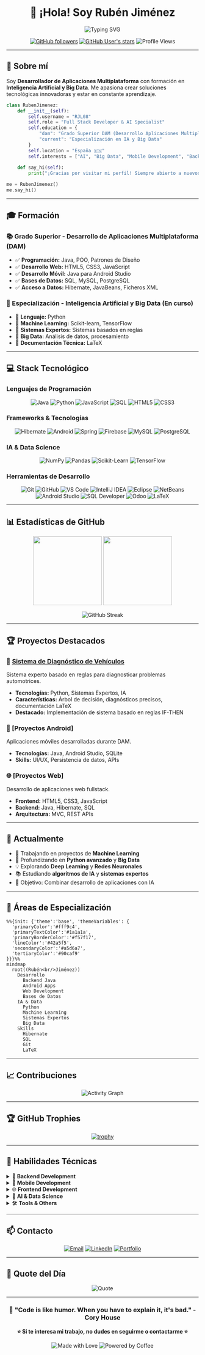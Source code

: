 <div align="center">

# 👋 ¡Hola! Soy Rubén Jiménez

<img src="https://readme-typing-svg.herokuapp.com?font=Fira+Code&size=22&pause=1000&color=2E9EF7&center=true&vCenter=true&width=600&lines=Desarrollador+de+Aplicaciones+Multiplataforma;Especialista+en+IA+y+Big+Data;Apasionado+por+la+Tecnología+🚀" alt="Typing SVG" />

[![GitHub followers](https://img.shields.io/github/followers/RJL08?style=social)](https://github.com/RJL08)
[![GitHub User's stars](https://img.shields.io/github/stars/RJL08?style=social)](https://github.com/RJL08)
![Profile Views](https://komarev.com/ghpvc/?username=RJL08&color=brightgreen)

</div>

---

## 🚀 Sobre mí

Soy **Desarrollador de Aplicaciones Multiplataforma** con formación en **Inteligencia Artificial y Big Data**. Me apasiona crear soluciones tecnológicas innovadoras y estar en constante aprendizaje.

```python
class RubenJimenez:
    def __init__(self):
        self.username = "RJL08"
        self.role = "Full Stack Developer & AI Specialist"
        self.education = {
            "dam": "Grado Superior DAM (Desarrollo Aplicaciones Multiplataforma)",
            "current": "Especialización en IA y Big Data"
        }
        self.location = "España 🇪🇸"
        self.interests = ["AI", "Big Data", "Mobile Development", "Backend"]
    
    def say_hi(self):
        print("¡Gracias por visitar mi perfil! Siempre abierto a nuevos proyectos 🚀")

me = RubenJimenez()
me.say_hi()
```

---

## 🎓 Formación

### 📚 Grado Superior - Desarrollo de Aplicaciones Multiplataforma (DAM)
- ✅ **Programación:** Java, POO, Patrones de Diseño
- ✅ **Desarrollo Web:** HTML5, CSS3, JavaScript
- ✅ **Desarrollo Móvil:** Java para Android Studio
- ✅ **Bases de Datos:** SQL, MySQL, PostgreSQL
- ✅ **Acceso a Datos:** Hibernate, JavaBeans, Ficheros XML

### 🤖 Especialización - Inteligencia Artificial y Big Data (En curso)
- 🔄 **Lenguaje:** Python
- 🔄 **Machine Learning:** Scikit-learn, TensorFlow
- 🔄 **Sistemas Expertos:** Sistemas basados en reglas
- 🔄 **Big Data:** Análisis de datos, procesamiento
- 🔄 **Documentación Técnica:** LaTeX

---

## 💻 Stack Tecnológico

### Lenguajes de Programación
<div align="center">

![Java](https://img.shields.io/badge/Java-ED8B00?style=for-the-badge&logo=openjdk&logoColor=white)
![Python](https://img.shields.io/badge/Python-3776AB?style=for-the-badge&logo=python&logoColor=white)
![JavaScript](https://img.shields.io/badge/JavaScript-F7DF1E?style=for-the-badge&logo=javascript&logoColor=black)
![SQL](https://img.shields.io/badge/SQL-4479A1?style=for-the-badge&logo=mysql&logoColor=white)
![HTML5](https://img.shields.io/badge/HTML5-E34F26?style=for-the-badge&logo=html5&logoColor=white)
![CSS3](https://img.shields.io/badge/CSS3-1572B6?style=for-the-badge&logo=css3&logoColor=white)

</div>


### Frameworks & Tecnologías
<div align="center">

![Hibernate](https://img.shields.io/badge/Hibernate-59666C?style=for-the-badge&logo=hibernate&logoColor=white)
![Android](https://img.shields.io/badge/Android-3DDC84?style=for-the-badge&logo=android&logoColor=white)
![Spring](https://img.shields.io/badge/Spring-6DB33F?style=for-the-badge&logo=spring&logoColor=white)
![Firebase](https://img.shields.io/badge/Firebase-FFCA28?style=for-the-badge&logo=firebase&logoColor=black)
![MySQL](https://img.shields.io/badge/MySQL-4479A1?style=for-the-badge&logo=mysql&logoColor=white)
![PostgreSQL](https://img.shields.io/badge/PostgreSQL-316192?style=for-the-badge&logo=postgresql&logoColor=white)

</div>

### IA & Data Science
<div align="center">

![NumPy](https://img.shields.io/badge/NumPy-013243?style=for-the-badge&logo=numpy&logoColor=white)
![Pandas](https://img.shields.io/badge/Pandas-150458?style=for-the-badge&logo=pandas&logoColor=white)
![Scikit-Learn](https://img.shields.io/badge/Scikit--Learn-F7931E?style=for-the-badge&logo=scikit-learn&logoColor=white)
![TensorFlow](https://img.shields.io/badge/TensorFlow-FF6F00?style=for-the-badge&logo=tensorflow&logoColor=white)

</div>


### Herramientas de Desarrollo
<div align="center">

![Git](https://img.shields.io/badge/Git-F05032?style=for-the-badge&logo=git&logoColor=white)
![GitHub](https://img.shields.io/badge/GitHub-181717?style=for-the-badge&logo=github&logoColor=white)
![VS Code](https://img.shields.io/badge/VS_Code-007ACC?style=for-the-badge&logo=visual-studio-code&logoColor=white)
![IntelliJ IDEA](https://img.shields.io/badge/IntelliJ_IDEA-000000?style=for-the-badge&logo=intellij-idea&logoColor=white)
![Eclipse](https://img.shields.io/badge/Eclipse-2C2255?style=for-the-badge&logo=eclipse&logoColor=white)
![NetBeans](https://img.shields.io/badge/NetBeans-1B6AC6?style=for-the-badge&logo=apache-netbeans-ide&logoColor=white)
![Android Studio](https://img.shields.io/badge/Android_Studio-3DDC84?style=for-the-badge&logo=android-studio&logoColor=white)
![SQL Developer](https://img.shields.io/badge/SQL_Developer-F80000?style=for-the-badge&logo=oracle&logoColor=white)
![Odoo](https://img.shields.io/badge/Odoo-714B67?style=for-the-badge&logo=odoo&logoColor=white)
![LaTeX](https://img.shields.io/badge/LaTeX-008080?style=for-the-badge&logo=latex&logoColor=white)

</div>

---

## 📊 Estadísticas de GitHub

<div align="center">

<img height="180em" src="https://github-readme-stats.vercel.app/api?username=RJL08&show_icons=true&theme=tokyonight&include_all_commits=true&count_private=true"/>
<img height="180em" src="https://github-readme-stats.vercel.app/api/top-langs/?username=RJL08&layout=compact&langs_count=8&theme=tokyonight"/>

</div>

<div align="center">

![GitHub Streak](https://github-readme-streak-stats.herokuapp.com/?user=RJL08&theme=tokyonight)

</div>

---

## 🏆 Proyectos Destacados

### 🚗 [Sistema de Diagnóstico de Vehículos](https://github.com/RJL08/diagnostico-vehiculos)
Sistema experto basado en reglas para diagnosticar problemas automotrices.
- **Tecnologías:** Python, Sistemas Expertos, IA
- **Características:** Árbol de decisión, diagnósticos precisos, documentación LaTeX
- **Destacado:** Implementación de sistema basado en reglas IF-THEN

### 📱 [Proyectos Android]
Aplicaciones móviles desarrolladas durante DAM.
- **Tecnologías:** Java, Android Studio, SQLite
- **Skills:** UI/UX, Persistencia de datos, APIs

### 🌐 [Proyectos Web]
Desarrollo de aplicaciones web fullstack.
- **Frontend:** HTML5, CSS3, JavaScript
- **Backend:** Java, Hibernate, SQL
- **Arquitectura:** MVC, REST APIs

---

## 🌱 Actualmente

- 🔭 Trabajando en proyectos de **Machine Learning**
- 🌱 Profundizando en **Python avanzado** y **Big Data**
- 💡 Explorando **Deep Learning** y **Redes Neuronales**
- 📚 Estudiando **algoritmos de IA** y **sistemas expertos**
- 🎯 Objetivo: Combinar desarrollo de aplicaciones con IA

---

## 🎯 Áreas de Especialización

```mermaid
%%{init: {'theme':'base', 'themeVariables': { 
  'primaryColor':'#fff9c4',
  'primaryTextColor':'#1a1a1a',
  'primaryBorderColor':'#f57f17',
  'lineColor':'#42a5f5',
  'secondaryColor':'#a5d6a7',
  'tertiaryColor':'#90caf9'
}}}%%
mindmap
  root((Rubén<br/>Jiménez))
    Desarrollo
      Backend Java
      Android Apps
      Web Development
      Bases de Datos
    IA & Data
      Python
      Machine Learning
      Sistemas Expertos
      Big Data
    Skills
      Hibernate
      SQL
      Git
      LaTeX
```

---

## 📈 Contribuciones

<div align="center">

![Activity Graph](https://github-readme-activity-graph.vercel.app/graph?username=RJL08&theme=tokyo-night&hide_border=true)

</div>

---

## 🏆 GitHub Trophies

<div align="center">

[![trophy](https://github-profile-trophy.vercel.app/?username=RJL08&theme=onedark&column=7&no-frame=true)](https://github.com/ryo-ma/github-profile-trophy)

</div>

---

## 💼 Habilidades Técnicas

<details>
<summary>🔧 <b>Backend Development</b></summary>
<br>

- ✅ Java (Avanzado)
- ✅ Programación Orientada a Objetos
- ✅ Hibernate & JPA
- ✅ JavaBeans
- ✅ Acceso a Datos (XML, JSON)
- ✅ Patrones de Diseño
- ✅ SQL & Bases de Datos Relacionales

</details>

<details>
<summary>📱 <b>Mobile Development</b></summary>
<br>

- ✅ Android Studio
- ✅ Java para Android
- ✅ SQLite
- ✅ Material Design
- ✅ APIs & REST

</details>

<details>
<summary>🌐 <b>Frontend Development</b></summary>
<br>

- ✅ HTML5 & Semántica
- ✅ CSS3 & Responsive Design
- ✅ JavaScript
- ✅ DOM Manipulation
- ✅ AJAX & Fetch API

</details>

<details>
<summary>🤖 <b>AI & Data Science</b></summary>
<br>

- 🔄 Python (En progreso)
- 🔄 Machine Learning
- 🔄 Sistemas Expertos
- 🔄 Procesamiento de Datos
- 🔄 Big Data Analytics
- 🔄 TensorFlow & Scikit-learn

</details>

<details>
<summary>🛠️ <b>Tools & Others</b></summary>
<br>

- ✅ Git & GitHub
- ✅ Control de Versiones
- ✅ IntelliJ IDEA
- ✅ VS Code
- ✅ Android Studio
- ✅ LaTeX (Documentación Técnica)
- ✅ MySQL Workbench
- ✅ Postman

</details>

---

## 📫 Contacto

<div align="center">

[![Email](https://img.shields.io/badge/Email-D14836?style=for-the-badge&logo=gmail&logoColor=white)](mailto:tu-email@ejemplo.com)
[![LinkedIn](https://img.shields.io/badge/LinkedIn-0A66C2?style=for-the-badge&logo=linkedin&logoColor=white)](https://linkedin.com/in/tu-usuario)
[![Portfolio](https://img.shields.io/badge/Portfolio-000000?style=for-the-badge&logo=About.me&logoColor=white)](https://tu-portfolio.com)

</div>

---

## 💭 Quote del Día

<div align="center">

![Quote](https://quotes-github-readme.vercel.app/api?type=horizontal&theme=tokyonight)

</div>

---

<div align="center">

### 🌟 "Code is like humor. When you have to explain it, it's bad." - Cory House

**⭐ Si te interesa mi trabajo, no dudes en seguirme o contactarme ⭐**

![Made with Love](https://img.shields.io/badge/Made%20with-❤️-red?style=for-the-badge)
![Powered by Coffee](https://img.shields.io/badge/Powered%20by-☕-brown?style=for-the-badge)

</div>
